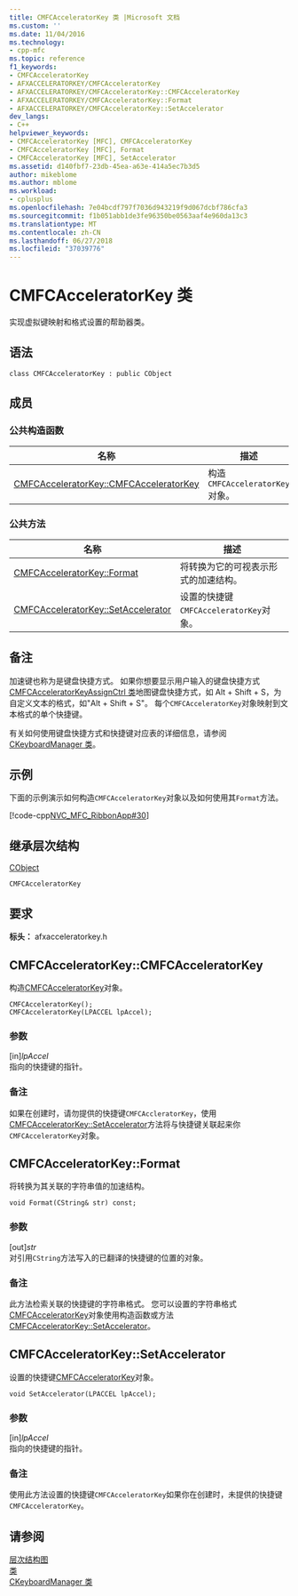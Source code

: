 ```yaml
---
title: CMFCAcceleratorKey 类 |Microsoft 文档
ms.custom: ''
ms.date: 11/04/2016
ms.technology:
- cpp-mfc
ms.topic: reference
f1_keywords:
- CMFCAcceleratorKey
- AFXACCELERATORKEY/CMFCAcceleratorKey
- AFXACCELERATORKEY/CMFCAcceleratorKey::CMFCAcceleratorKey
- AFXACCELERATORKEY/CMFCAcceleratorKey::Format
- AFXACCELERATORKEY/CMFCAcceleratorKey::SetAccelerator
dev_langs:
- C++
helpviewer_keywords:
- CMFCAcceleratorKey [MFC], CMFCAcceleratorKey
- CMFCAcceleratorKey [MFC], Format
- CMFCAcceleratorKey [MFC], SetAccelerator
ms.assetid: d140fbf7-23db-45ea-a63e-414a5ec7b3d5
author: mikeblome
ms.author: mblome
ms.workload:
- cplusplus
ms.openlocfilehash: 7e04bcdf797f7036d943219f9d067dcbf786cfa3
ms.sourcegitcommit: f1b051abb1de3fe96350be0563aaf4e960da13c3
ms.translationtype: MT
ms.contentlocale: zh-CN
ms.lasthandoff: 06/27/2018
ms.locfileid: "37039776"
---
```

# <a name="cmfcacceleratorkey-class"></a>CMFCAcceleratorKey 类
实现虚拟键映射和格式设置的帮助器类。  
  
## <a name="syntax"></a>语法  
  
```  
class CMFCAcceleratorKey : public CObject  
```  
  
## <a name="members"></a>成员  
  
### <a name="public-constructors"></a>公共构造函数  
  
|名称|描述|  
|----------|-----------------|  
|[CMFCAcceleratorKey::CMFCAcceleratorKey](#cmfcacceleratorkey)|构造 `CMFCAcceleratorKey` 对象。|  
  
### <a name="public-methods"></a>公共方法  
  
|名称|描述|  
|----------|-----------------|  
|[CMFCAcceleratorKey::Format](#format)|将转换为它的可视表示形式的加速结构。|  
|[CMFCAcceleratorKey::SetAccelerator](#setaccelerator)|设置的快捷键`CMFCAcceleratorKey`对象。|  
  
## <a name="remarks"></a>备注  
 加速键也称为是键盘快捷方式。 如果你想要显示用户输入的键盘快捷方式[CMFCAcceleratorKeyAssignCtrl 类](../../mfc/reference/cmfcacceleratorkeyassignctrl-class.md)地图键盘快捷方式，如 Alt + Shift + S，为自定义文本的格式，如"Alt + Shift + S"。 每个`CMFCAcceleratorKey`对象映射到文本格式的单个快捷键。  
  
 有关如何使用键盘快捷方式和快捷键对应表的详细信息，请参阅[CKeyboardManager 类](../../mfc/reference/ckeyboardmanager-class.md)。  
  
## <a name="example"></a>示例  
 下面的示例演示如何构造`CMFCAcceleratorKey`对象以及如何使用其`Format`方法。  
  
 [!code-cpp[NVC_MFC_RibbonApp#30](../../mfc/reference/codesnippet/cpp/cmfcacceleratorkey-class_1.cpp)]  
  
## <a name="inheritance-hierarchy"></a>继承层次结构  
 [CObject](../../mfc/reference/cobject-class.md)  
  
 `CMFCAcceleratorKey`   
  
## <a name="requirements"></a>要求  
 **标头：** afxacceleratorkey.h  
  
##  <a name="cmfcacceleratorkey"></a>  CMFCAcceleratorKey::CMFCAcceleratorKey  
 构造[CMFCAcceleratorKey](../../mfc/reference/cmfcacceleratorkey-class.md)对象。  
  
```  
CMFCAcceleratorKey();  
CMFCAcceleratorKey(LPACCEL lpAccel);
```  
  
### <a name="parameters"></a>参数  
 [in]*lpAccel*  
 指向的快捷键的指针。  
  
### <a name="remarks"></a>备注  
 如果在创建时，请勿提供的快捷键`CMFCAccleratorKey`，使用[CMFCAcceleratorKey::SetAccelerator](#setaccelerator)方法将与快捷键关联起来你`CMFCAcceleratorKey`对象。  
  
##  <a name="format"></a>  CMFCAcceleratorKey::Format  
 将转换为其关联的字符串值的加速结构。  
  
```  
void Format(CString& str) const;  
```  
  
### <a name="parameters"></a>参数  
 [out]*str*  
 对引用`CString`方法写入的已翻译的快捷键的位置的对象。  
  
### <a name="remarks"></a>备注  
 此方法检索关联的快捷键的字符串格式。 您可以设置的字符串格式[CMFCAcceleratorKey](../../mfc/reference/cmfcacceleratorkey-class.md)对象使用构造函数或方法[CMFCAcceleratorKey::SetAccelerator](#setaccelerator)。  
  
##  <a name="setaccelerator"></a>  CMFCAcceleratorKey::SetAccelerator  
 设置的快捷键[CMFCAcceleratorKey](../../mfc/reference/cmfcacceleratorkey-class.md)对象。  
  
```  
void SetAccelerator(LPACCEL lpAccel);
```  
  
### <a name="parameters"></a>参数  
 [in]*lpAccel*  
 指向的快捷键的指针。  
  
### <a name="remarks"></a>备注  
 使用此方法设置的快捷键`CMFCAcceleratorKey`如果你在创建时，未提供的快捷键`CMFCAcceleratorKey`。  
  
## <a name="see-also"></a>请参阅  
 [层次结构图](../../mfc/hierarchy-chart.md)   
 [类](../../mfc/reference/mfc-classes.md)   
 [CKeyboardManager 类](../../mfc/reference/ckeyboardmanager-class.md)
